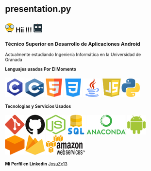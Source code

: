 <h1>presentation.py</h1>
<h2>
  <img src="images/geek.svg" alt="GEEK" width="30" height="30"/>
  Hii !!!
  <img src="images/robot.svg" alt="ROBOT" width="30" height="30"/>
</h2>

### Técnico Superior en Desarrollo de Aplicaciones Android
Actualmente estudiando Ingeniería Informática en la Universidad de Granada


**Lenguajes usados Por El Momento**

<h4>
  <img src="images/c_icon.png" alt="C_LANGUAGE" width="64" height="64"/> 
  <img src="images/cplusplus_icon.svg" alt="CPLUSPLUS" width="60" height="60"/>
  <img src="images/html5_icon.svg" alt="HTML5" width="60" height="60"/>
  <img src="images/css3_icon.svg" alt="CSS3" width="60" height="60"/>
  <img src="images/java_icon.svg" alt="JAVA" width="60" height="60"/>
  <img src="images/javascript_icon.svg" alt="JAVASCRIPT" width="60" height="60"/>
  <img src="images/python_icon.svg" alt="PYTHON" width="60" height="60"/>
</h4>


**Tecnologias y Servicios Usados**

<h4>
  <img src="images/git_icon.svg" alt="GIT_ICON" width="64" height="64"/>
  <img src="images/github_icon.svg" alt="GITHUB_ICON" width="64" height="64"/>
  <img src="images/nodejs_icon.svg" alt="NODEJS" width="64" height="64"/>
  <img src="images/sql_icon.svg" alt="SQL" width="64" height="64"/>
  <img src="images/anaconda_icon.png" alt="ANACONDA" width="128" height="64"/>
  <img src="images/android_icon.svg" alt="ANDROID" width="64" height="64"/>
  <img src="images/dialogflow_icon.svg" alt="DIALOGFLOW" width="64" height="64"/>
  <img src="images/firebase_icon.svg" alt="FIREBASE" width="64" height="64"/>
  <img src="images/aws_icon.svg" alt="AWS" width="128" height="64"/>
</h4>


**Mi Perfil en Linkedin** [JosuZx13](https://www.linkedin.com/in/jose-manuel-osuna-luque-9b1962158)
